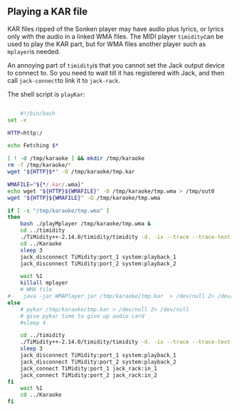 
##  Playing a KAR file 


KAR files ripped of the Sonken player may have audio plus
      lyrics, or lyrics only with the audio in a linked WMA files.
      The MIDI player `timidity`can be used to play
      the KAR part, but for WMA files another player such as `mplayer`is needed.


An annoying part of `timidity`is that you cannot set the
      Jack output device to connect to. So you need to wait till it has
      registered with Jack, and then call `jack-connect`to link it to `jack-rack`.


The shell script is `playKar`:

```sh

	#!/bin/bash
set -x

HTTP=http:/

echo Fetching $*

[ ! -d /tmp/karaoke ] && mkdir /tmp/karaoke
rm -f /tmp/karaoke/*
wget "${HTTP}$*" -O /tmp/karaoke/tmp.kar

WMAFILE="${*/.kar/.wma}"
echo wget "${HTTP}${WMAFILE}" -O /tmp/karaoke/tmp.wma > /tmp/out0
wget "${HTTP}${WMAFILE}" -O /tmp/karaoke/tmp.wma

if [ -s "/tmp/karaoke/tmp.wma" ]
then
    bash ./playMplayer /tmp/karaoke/tmp.wma &
    cd ../timidity
    ./TiMidity++-2.14.0/timidity/timidity -d. -ix --trace --trace-text-meta /tmp/karaoke/tmp.kar &
    cd ../Karaoke
    sleep 3
    jack_disconnect TiMidity:port_1 system:playback_1
    jack_disconnect TiMidity:port_2 system:playback_2

    wait %1
    killall mplayer
    # WMA file
#    java -jar WMAPlayer.jar /tmp/karaoke/tmp.kar  > /dev/null 2> /dev/null
else
    # pykar /tmp/karaoke/tmp.kar > /dev/null 2> /dev/null
    # give pykar time to give up audio card
    #sleep 4

    cd ../timidity
    ./TiMidity++-2.14.0/timidity/timidity -d. -ix --trace --trace-text-meta /tmp/karaoke/tmp.kar &
    sleep 3
    jack_disconnect TiMidity:port_1 system:playback_1
    jack_disconnect TiMidity:port_2 system:playback_2
    jack_connect TiMidity:port_1 jack_rack:in_1
    jack_connect TiMidity:port_2 jack_rack:in_2
fi
    wait %1
    cd ../Karaoke
fi

      
```



